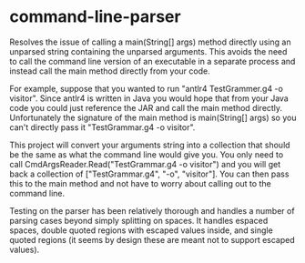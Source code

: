 # command-line-parser

Resolves the issue of calling a main(String[] args) method directly using an unparsed string containing the unparsed arguments. This avoids the need to call the command line version of an executable in a separate process and instead call the main method directly from your code.

For example, suppose that you wanted to run "antlr4 TestGrammer.g4 -o visitor". Since antlr4 is written in Java you would hope that from your Java code you could just reference the JAR and call the main method directly. Unfortunately the signature of the main method is main(String[] args) so you can't directly pass it "TestGrammar.g4 -o visitor".

This project will convert your arguments string into a collection that should be the same as what the command line would give you. You only need to call CmdArgsReader.Read("TestGrammar.g4 -o visitor") and you will get back a collection of ["TestGrammar.g4", "-o", "visitor"]. You can then pass this to the main method and not have to worry about calling out to the command line.

Testing on the parser has been relatively thorough and handles a number of parsing cases beyond simply splitting on spaces. It handles espaced spaces, double quoted regions with escaped values inside, and single quoted regions (it seems by design these are meant not to support escaped values).
